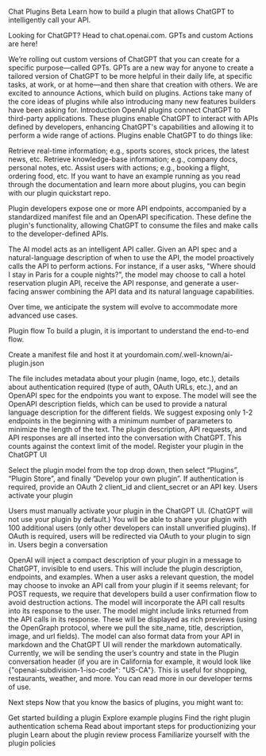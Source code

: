 Chat Plugins Beta
Learn how to build a plugin that allows ChatGPT to intelligently call your API.

Looking for ChatGPT? Head to chat.openai.com.
GPTs and custom Actions are here!

We’re rolling out custom versions of ChatGPT that you can create for a specific purpose—called GPTs. GPTs are a new way for anyone to create a tailored version of ChatGPT to be more helpful in their daily life, at specific tasks, at work, or at home—and then share that creation with others. We are excited to announce Actions, which build on plugins. Actions take many of the core ideas of plugins while also introducing many new features builders have been asking for.
Introduction
OpenAI plugins connect ChatGPT to third-party applications. These plugins enable ChatGPT to interact with APIs defined by developers, enhancing ChatGPT's capabilities and allowing it to perform a wide range of actions. Plugins enable ChatGPT to do things like:

Retrieve real-time information; e.g., sports scores, stock prices, the latest news, etc.
Retrieve knowledge-base information; e.g., company docs, personal notes, etc.
Assist users with actions; e.g., booking a flight, ordering food, etc.
If you want to have an example running as you read through the documentation and learn more about plugins, you can begin with our plugin quickstart repo.

Plugin developers expose one or more API endpoints, accompanied by a standardized manifest file and an OpenAPI specification. These define the plugin's functionality, allowing ChatGPT to consume the files and make calls to the developer-defined APIs.

The AI model acts as an intelligent API caller. Given an API spec and a natural-language description of when to use the API, the model proactively calls the API to perform actions. For instance, if a user asks, "Where should I stay in Paris for a couple nights?", the model may choose to call a hotel reservation plugin API, receive the API response, and generate a user-facing answer combining the API data and its natural language capabilities.

Over time, we anticipate the system will evolve to accommodate more advanced use cases.

Plugin flow
To build a plugin, it is important to understand the end-to-end flow.

Create a manifest file and host it at yourdomain.com/.well-known/ai-plugin.json

The file includes metadata about your plugin (name, logo, etc.), details about authentication required (type of auth, OAuth URLs, etc.), and an OpenAPI spec for the endpoints you want to expose.
The model will see the OpenAPI description fields, which can be used to provide a natural language description for the different fields.
We suggest exposing only 1-2 endpoints in the beginning with a minimum number of parameters to minimize the length of the text. The plugin description, API requests, and API responses are all inserted into the conversation with ChatGPT. This counts against the context limit of the model.
Register your plugin in the ChatGPT UI

Select the plugin model from the top drop down, then select “Plugins”, “Plugin Store”, and finally “Develop your own plugin”.
If authentication is required, provide an OAuth 2 client_id and client_secret or an API key.
Users activate your plugin

Users must manually activate your plugin in the ChatGPT UI. (ChatGPT will not use your plugin by default.)
You will be able to share your plugin with 100 additional users (only other developers can install unverified plugins).
If OAuth is required, users will be redirected via OAuth to your plugin to sign in.
Users begin a conversation

OpenAI will inject a compact description of your plugin in a message to ChatGPT, invisible to end users. This will include the plugin description, endpoints, and examples.
When a user asks a relevant question, the model may choose to invoke an API call from your plugin if it seems relevant; for POST requests, we require that developers build a user confirmation flow to avoid destruction actions.
The model will incorporate the API call results into its response to the user.
The model might include links returned from the API calls in its response. These will be displayed as rich previews (using the OpenGraph protocol, where we pull the site_name, title, description, image, and url fields).
The model can also format data from your API in markdown and the ChatGPT UI will render the markdown automatically.
Currently, we will be sending the user’s country and state in the Plugin conversation header (if you are in California for example, it would look like {"openai-subdivision-1-iso-code": "US-CA"}. This is useful for shopping, restaurants, weather, and more. You can read more in our developer terms of use.

Next steps
Now that you know the basics of plugins, you might want to:

Get started building a plugin
Explore example plugins
Find the right plugin authentication schema
Read about important steps for productionizing your plugin
Learn about the plugin review process
Familiarize yourself with the plugin policies